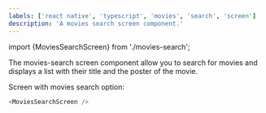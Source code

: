 ```yaml
---
labels: ['react native', 'typescript', 'movies', 'search', 'screen']
description: 'A movies search screen component.'
---
```


import {MoviesSearchScreen} from './movies-search';

The movies-search screen component allow you to search for movies and displays a list with their title and the poster of the movie.

Screen with movies search option:

```js live
<MoviesSearchScreen />
```
